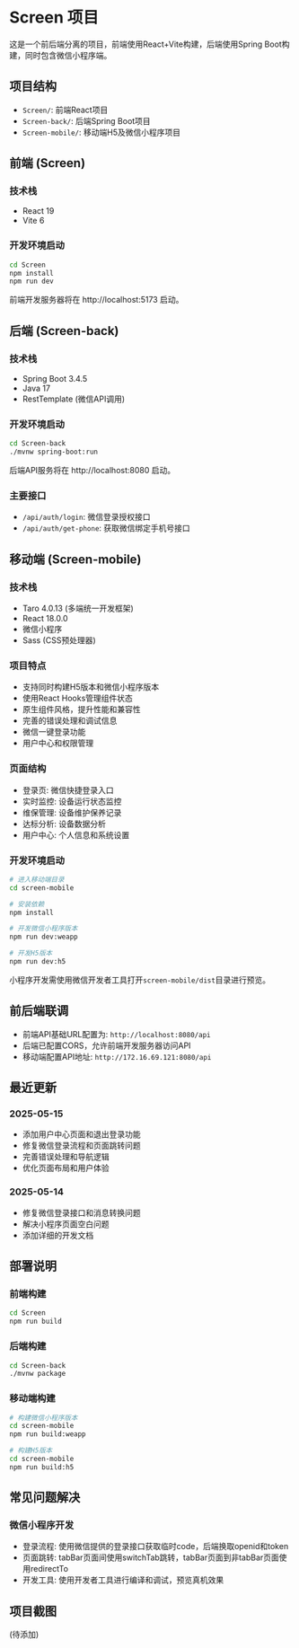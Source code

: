 # Screen 项目

这是一个前后端分离的项目，前端使用React+Vite构建，后端使用Spring Boot构建，同时包含微信小程序端。

## 项目结构

- `Screen/`: 前端React项目
- `Screen-back/`: 后端Spring Boot项目
- `Screen-mobile/`: 移动端H5及微信小程序项目

## 前端 (Screen)

### 技术栈
- React 19
- Vite 6

### 开发环境启动
```bash
cd Screen
npm install
npm run dev
```

前端开发服务器将在 http://localhost:5173 启动。

## 后端 (Screen-back)

### 技术栈
- Spring Boot 3.4.5
- Java 17
- RestTemplate (微信API调用)

### 开发环境启动
```bash
cd Screen-back
./mvnw spring-boot:run
```

后端API服务将在 http://localhost:8080 启动。

### 主要接口
- `/api/auth/login`: 微信登录授权接口
- `/api/auth/get-phone`: 获取微信绑定手机号接口

## 移动端 (Screen-mobile)

### 技术栈
- Taro 4.0.13 (多端统一开发框架)
- React 18.0.0 
- 微信小程序
- Sass (CSS预处理器)

### 项目特点
- 支持同时构建H5版本和微信小程序版本
- 使用React Hooks管理组件状态
- 原生组件风格，提升性能和兼容性
- 完善的错误处理和调试信息
- 微信一键登录功能
- 用户中心和权限管理

### 页面结构
- 登录页: 微信快捷登录入口
- 实时监控: 设备运行状态监控
- 维保管理: 设备维护保养记录
- 达标分析: 设备数据分析
- 用户中心: 个人信息和系统设置

### 开发环境启动
```bash
# 进入移动端目录
cd screen-mobile

# 安装依赖
npm install

# 开发微信小程序版本
npm run dev:weapp

# 开发H5版本
npm run dev:h5
```

小程序开发需使用微信开发者工具打开`screen-mobile/dist`目录进行预览。

## 前后端联调

- 前端API基础URL配置为: `http://localhost:8080/api`
- 后端已配置CORS，允许前端开发服务器访问API
- 移动端配置API地址: `http://172.16.69.121:8080/api`

## 最近更新

### 2025-05-15
- 添加用户中心页面和退出登录功能
- 修复微信登录流程和页面跳转问题
- 完善错误处理和导航逻辑
- 优化页面布局和用户体验

### 2025-05-14
- 修复微信登录接口和消息转换问题
- 解决小程序页面空白问题
- 添加详细的开发文档

## 部署说明

### 前端构建
```bash
cd Screen
npm run build
```

### 后端构建
```bash
cd Screen-back
./mvnw package
```

### 移动端构建
```bash
# 构建微信小程序版本
cd screen-mobile
npm run build:weapp

# 构建H5版本
cd screen-mobile
npm run build:h5
```

## 常见问题解决

### 微信小程序开发
- 登录流程: 使用微信提供的登录接口获取临时code，后端换取openid和token
- 页面跳转: tabBar页面间使用switchTab跳转，tabBar页面到非tabBar页面使用redirectTo
- 开发工具: 使用开发者工具进行编译和调试，预览真机效果

## 项目截图

(待添加) 